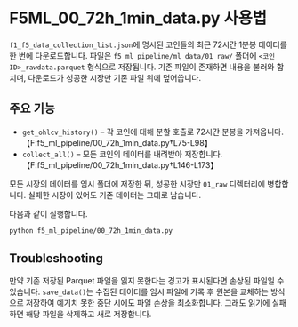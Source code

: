 # F5ML_00_72h_1min_data.py 사용법

`f1_f5_data_collection_list.json`에 명시된 코인들의 최근 72시간 1분봉 데이터를 한 번에 다운로드합니다.
파일은 `f5_ml_pipeline/ml_data/01_raw/` 폴더에 `<코인ID>_rawdata.parquet` 형식으로 저장됩니다.
기존 파일이 존재하면 내용을 불러와 합치며, 다운로드가 성공한 시장만 기존 파일 위에 덮어씁니다.

## 주요 기능
- `get_ohlcv_history()` – 각 코인에 대해 분할 호출로 72시간 분봉을 가져옵니다.【F:f5_ml_pipeline/00_72h_1min_data.py†L75-L98】
- `collect_all()` – 모든 코인의 데이터를 내려받아 저장합니다.【F:f5_ml_pipeline/00_72h_1min_data.py†L146-L173】

모든 시장의 데이터를 임시 폴더에 저장한 뒤, 성공한 시장만
`01_raw` 디렉터리에 병합합니다. 실패한 시장이 있어도 기존 데이터는 그대로 남습니다.

다음과 같이 실행합니다.
```bash
python f5_ml_pipeline/00_72h_1min_data.py
```

## Troubleshooting

만약 기존 저장된 Parquet 파일을 읽지 못한다는 경고가 표시된다면 손상된 파일일 수 있습니다.
`save_data()`는 수집된 데이터를 임시 파일에 기록 후 원본을 교체하는 방식으로 저장하여
예기치 못한 중단 시에도 파일 손상을 최소화합니다.
그래도 읽기에 실패하면 해당 파일을 삭제하고 새로 저장합니다.
